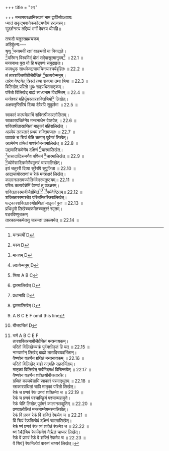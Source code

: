 +++
title = "२२"

+++
मन्त्रमयरक्षानिरूपणं नाम द्वाविंसोऽध्यायः  
ध्यातं सकृद्भवानेककोट्यघौघं हरत्यरम्।  
सुदर्शनस्य तद्दिव्यं भर्गो देवस्य धीमहि॥  
  
तत्रादौ चतुररब्रह्मचक्रम्  
अहिर्बुध्न्यः---  
श्रृणु [^1]मन्त्रमयीं रक्षां वाङ्भयी या निगद्यते।  
[^2]यस्मिन् विश्वमिदं प्रोतं सदेवासुरमानुषम्[^3] ॥ 22.1 ॥  
मन्त्रनाथः पुरा यो हि षड्वर्णः समुदाहृतः।  
कामधुक् साधकेन्द्राणामचिन्त्याश्चर्यबृंहितः ॥ 22.2 ॥  
तं तारशक्तिश्रीबीजैर्ग्रथितं [^4]कल्पयेन्मनुम्।  
तारेण वेष्टयेत् त्रिस्तं तथा शक्त्या तथा श्रिया ॥ 22.3 ॥  
विलिखेत् परितो भूयः सहग्रथितमातृकम्।  
परितो विलिखेद् बाह्ये साध्यनाम विदर्भितम् ॥ 22.4 ॥  
मन्त्रेश्वरं बहिर्भूयस्तारशक्तिश्रियो[^5] लिखेत्।  
अक्षक्लृप्तिरियं दिव्या देवैरपि सुदुर्लभा ॥ 22.5 ॥  

[^1]: यन्त्रमयीं D  

[^2]: यस्य D  

[^3]: मानवम् D  

[^4]: लक्षयेन्मनुम् D  

[^5]: श्रिया A B C  
  
स्राकारं कल्पयेन्नाभिं शक्तिश्रीकारलोलितम्।  
स्राकारग्रथितेनैव मन्त्रनाथेन वेष्टयेत् ॥ 22.6 ॥  
शक्तिश्रीतारग्रथितां मातृकां बहिरालिखेत् ।  
अप्रमेयं ततस्तारं प्रथमं शक्तिमप्यतः ॥ 22.7 ॥  
व्यापकं च श्रियं चेति क्रमात् पूर्वमरं लिखेत्।  
अप्रमेयेण ग्रथितं पार्श्वयोर्मन्त्रमालिखेत् ॥ 22.8 ॥  
उद्दामादिक्रमेणैव दक्षिणं [^6]चारमालिखेत्।  
[^7]प्रासादादिक्रमणैव पश्चिमं [^6]चारमालिखेत् ॥ 22.9 ॥  
[^8]व्योमेसादिक्रमेणैवमुत्तरं चारमालिखेत्।  
इयं चतुररी दिव्या सुरैरपि सुपूजिता ॥ 22.10 ॥  
आद्यन्तयोरराणां च रेफं मन्त्राक्षरं लिखेत्।  
कालानलसमज्योतिर्भवेदरचतुष्टयम्॥ 22.11 ॥  
परितः कल्पयेन्नेमिं वैष्णवं तु षडक्षरम्।  
शक्तिताररमाबीजैर्ग्रथितं[^9] [^10]वर्मवेष्टितम्॥ 22.12 ॥  
शक्तिताररमाश्चैव परितस्त्रिस्त्रिरालिखेत्।  
फट्कारशक्तितारश्रीग्रथितां मातृकां पुनः ॥ 22.13 ॥  
प्रधिभूमौ लिखेच्चक्रमेतच्चतुररं स्मृतम्।  
षडरविष्णुचक्रम्  
तारकात्मकमेतत्तु चक्रमक्षं प्रकल्पयेत् ॥ 22.14 ॥  

[^6]: द्वारमालिखेत् D  

[^7]: प्रधानादि D  

[^8]: A B C E F omit this line  

[^9]: बीजग्रथितं D  

[^10]:  चर्म A B C E F  
तारशक्तिरमाबीजैर्ग्रथितं मन्त्रनायकम्।  
परितो विलिखेच्चक्रं पूर्वमक्षीकृतं हि यत्[^11] ॥ 22.15 ॥  
नामवर्णान् लिखेद् बाह्यो तारादित्रयदर्भितान्[^12]।  
वैष्णवेन षडर्णेन ग्रथितं मन्त्रनायकम् ॥ 22.16 ॥  
परितो विलिखेद् बाह्ये तद्बहिः सहदर्भिताम्[^13]।  
मातृकां विलिखेत् सर्वमिदमक्षं विचिन्तयेत् ॥ 22.17 ॥  
वैष्णवेन षडर्णेन शक्तिश्रीबीजतारकैः।  
ग्रथितं कल्पयेन्नाभिं स्राकारं परमाद्भुतम् ॥ 22.18 ॥  
स्राकारग्रथितां चापि मातृकां परितो लिखेत्।  
रेफं च प्रणवं रेफं प्रणवं शक्तिमेव च ॥ 22.19 ॥  
रेफं च प्रणवं पश्चाच्छ्रियं पश्चान्महामुने।  
रेफं चेति लिखेत् पूर्वमरं कालानलद्युतिम् ॥ 22.20 ॥  
प्रणवालोलितं मन्त्रमाग्नेयमरमालिखेत्।  
रेफं विं प्रणवं रेफं विं शक्तिं रेफमेव च ॥ 22.21 ॥  
विं श्रियं रेफमित्येवं दक्षिणं चारमालिखेत्।  
रेफं ष्णं प्रणवं रेफं ष्णं शक्तिं रेफमेव च ॥ 22.22 ॥  
ष्णं 14[श्रियं रेफमित्येवं नैर्ऋतं चाप्यरं लिखेत्।  
रेफं वें प्रणवं रेफं वें शक्तिं रेफमेव च ॥ 22.23 ॥  
वें श्रियं] रेफमित्येवं वारुणं चाप्यरं लिखेत्।  

[^11]: स्मरेत् A B C E F  

[^12]: गर्भितम् A B C E F  

[^13]: गर्भिताम् B C  

[^14]: D omits the portion within brackets  
रेफं नं प्रणवं रेफं नं शक्तिं रेफमेव च ॥ 22.24 ॥  
नं श्रियं रेफमित्येवं वायव्यं चारमालिखेत्।  
[^15]रेफं मों प्रणवं [^15]रेफं मों शक्तिं रेफमेव च ॥ 22.25 ॥  
मों श्रियं रेफमित्येवमैशानं[^16] चाप्यरं लिखेत्।  
तत्तदक्षरसंदिष्टं[^17] मन्त्रं तत्पार्श्वयोर्लिखेत् ॥ 22.26 ॥  
दशाक्षराण्यराणि स्युः प्रत्येकं षडिमानि तु।  
इयं हि षडरी दिव्या देवैरपि सुपूजिता ॥ 22.27 ॥  
परितो विलिखेन्नेमिं मन्त्रमष्टाक्षरं बुधः।  
हंकारं विलिखेन्नेमिं शक्तिश्रीतारलोलितम् ॥ 22.28 ॥  
शक्तिताररमास्त्रिस्त्रिरालिखेत् परितो बहिः।  
फट्कारग्रथितां बाह्ये मातृकां प्रधिमालिखेत् ॥ 22.29 ॥  
एतत्तु षडरं चक्रं [^18]षड्विंशार्णविनिर्मितम्।  
अष्टारनारायणचक्रम्  
षडरं कल्पयेच्चक्रमक्षमेतन्महाद्युति[^19] ॥ 22.30 ॥  
अष्टाक्षरेण मन्त्रेण चक्रमष्टारमालिखेत्।  
महाबलं [^20]महाभीमं कालानलसमद्युति[^21] ॥ 22.31 ॥  
विधानमस्य चक्रस्य यथावदवधारय।  
विलिखेत् परितो मन्त्रं तारादित्रयलोलितम् ॥ 22.32 ॥  

[^15]:  रेफमों A B C  

[^16]: मीशानं A B C E F  

[^17]: संदृब्धं D  

[^18]: षड्विष्णवर्ण D  

[^19]: तं महामुने B C E F  

[^20]: महावीर्यं B  

[^21]: समप्रभम् B  
नामवर्णान् लिखेद्बाह्यो तारादित्रयलोलितान्।  
अष्टाक्षरेण मन्त्रेण ग्रथितं मन्त्रनायकम् ॥ 22.33 ॥  
परितो विलिखेद् बाह्ये तद्बहिः सहदर्भिताम्।  
मातृकां विलिखेत् सर्वमिदमक्षं विचिन्तयेत् ॥ 22.34 ॥  
अष्टाक्षरेण मन्त्रेण शक्तिश्रीबीजतारकैः।  
ग्रथितं कल्पयेन्नाभिं स्राकारं परमाद्भुतम् ॥ 22.35 ॥  
स्राकारग्रथितां चापि मातृकां परितो लिखेत्।  
एषा नाभिः समुद्दिष्टा बहिरष्टाक्षरं लिखेत् ॥ 22.36 ॥  
रेफं च प्रणवं तारं रेफं तारं च तारिकाम्।  
रेफं तारं श्रियं चैव रं चेति प्रागरं लिखेत् ॥ 22.37 ॥  
रेफं नं तारकं रेफं नं शक्तिं रेफनौ तथा।  
श्रियं रेफमिति प्राज्ञोऽप्याग्नेयं कल्पयेदरम् ॥ 22.38 ॥  
[^22]रेफं मों तारकं [^22]रेफं मों शक्तिं रेफमोंद्वयम्  
श्रियं रेफं च मतिमानरं याम्यं क्रमल्लिखेत् ॥ 22.39 ॥  
रेफं नां तारकं रेफं नां शक्तिं रेफमेव च।  
नां श्रियं रेफमित्येवं नैर्ऋतं च लिखेदरम् ॥ 22.40 ॥  
रेफं रां तारकं रेफं रां शक्तिं रेफमेव च।  
रां श्रियं रेफमित्येवं वारुणं च लिखेदरम् ॥ 22.41 ॥  
रेफं [^23]यं तारकं रेफं यं शक्तिं रेफमेव च।  
यं श्रियं रेफमित्येवं वायव्यं च लिखेदरम् ॥ 22.42 ॥  

[^22]: रेफमों A  

[^23]: रां A B C  
रेफं णां तारकं रेफं णां शक्तिं रेफमेव च।  
णां श्रियं रेफमित्येवं कौबेरं च लिखेदरम् ॥ 22.43 ॥  
रेफं यं तारकं रेफं यं शक्तिं रेफमेव च।  
यं श्रियं रेफमित्येवमैशानं च लिखेदरम् ॥ 22.44 ॥  
तत्तदक्षरसंयुक्तं मन्त्रं चाप्यरपार्श्वयोः।  
[^24]अष्टारीयं महापुण्या सुरासुरनमस्कृता ॥ 22.45 ॥  
परितः कल्पयेन्नेमिं द्वादशाक्षरमद्भुतम् ।  
तारतारानुताराभिर्ग्रथितं हुं बहिर्लिखेत् ॥ 22.46 ॥  
शक्तिताररमास्त्रिस्त्रिः [^25]परितो बहिरालिखेत्।  
[^26]फट्कारग्रथितां बाह्ये मातृकां प्रधिमालिखेत् ॥ 22.47 ॥  
नारायणं महाचक्रमेतन्नारायणेरितम्।  
अक्षं कृत्वा चक्रमेतद् द्वादशारं बहिर्लिखेत्।  
वासुदेवं महाचक्रं विधिं तस्य निशामय ॥ 22.48 ॥  
इति श्रीपाञ्चरात्रे तन्त्रहस्ये अहिर्बुध्न्यसंहितायां मन्त्रमयरक्षानिरूपणं नाम द्वाविंशोऽध्यायः  
आदितः श्लोकाः 1304  

[^24]: अष्टाक्षरी A B C E F  

[^25]: आलिखेत्परितो बहिः D  

[^26]: A B C E F omit three lines from here